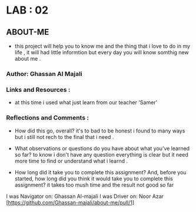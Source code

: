 # LAB : 02 
## ABOUT-ME

* this project will help you to know me and the thing that i love to do in my life , it will had  little informtion but every day you will know somthig new about me .

### Author: Ghassan Al Majali

### Links and Resources :

- at this time i used what just learn from our teacher 'Samer'



### Reflections and Comments :

- How did this go, overall?
it's to bad to be honest i found to many ways but i still not rech to the final that i need  .

- What observations or questions do you have about what you’ve learned so far?
to know i don't have any question everything is clear but it need more time to find or understand what i learnd .

- How long did it take you to complete this assignment? And, before you started, how long did you think it would take you to complete this assignment?
it takes too mush time and the result not good so far 

I was Navigator on: Ghassan Al-majali
I was Driver on:  Noor Azar [https://github.com/Ghassan-majali/about-me/pull/1]
